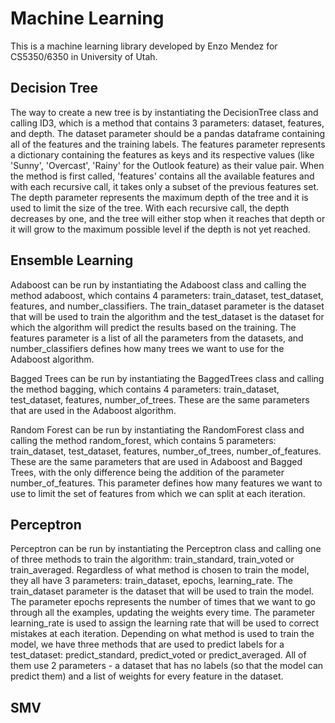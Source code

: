 # Machine Learning
This is a machine learning library developed by Enzo Mendez for CS5350/6350 in University of Utah.


## Decision Tree
The way to create a new tree is by instantiating the DecisionTree class and calling ID3, which is a method that contains 3 parameters: dataset, features, and depth. The dataset parameter should be a pandas dataframe containing all of the features and the training labels. The features parameter represents a dictionary containing the features as keys and its respective values (like 'Sunny', 'Overcast', 'Rainy' for the Outlook feature) as their value pair. When the method is first called, 'features' contains all the available features and with each recursive call, it takes only a subset of the previous features set. The depth parameter represents the maximum depth of the tree and it is used to limit the size of the tree. With each recursive call, the depth decreases by one, and the tree will either stop when it reaches that depth or it will grow to the maximum possible level if the depth is not yet reached.

## Ensemble Learning
Adaboost can be run by instantiating the Adaboost class and calling the method adaboost, which contains 4 parameters: train_dataset, test_dataset, features, and number_classifiers. The train_dataset parameter is the dataset that will be used to train the algorithm and the test_dataset is the dataset for which the algorithm will predict the results based on the training. The features parameter is a list of all the parameters from the datasets, and number_classifiers defines how many trees we want to use for the Adaboost algorithm.

Bagged Trees can be run by instantiating the BaggedTrees class and calling the method bagging, which contains 4 parameters: train_dataset, test_dataset, features, number_of_trees. These are the same parameters that are used in the Adaboost algorithm.

Random Forest can be run by instantiating the RandomForest class and calling the method random_forest, which contains 5 parameters: train_dataset, test_dataset, features, number_of_trees, number_of_features. These are the same parameters that are used in Adaboost and Bagged Trees, with the only difference being the addition of the parameter number_of_features. This parameter defines how many features we want to use to limit the set of features from which we can split at each iteration.

## Perceptron
Perceptron can be run by instantiating the Perceptron class and calling one of three methods to train the algorithm: train_standard, train_voted or train_averaged. Regardless of what method is chosen to train the model, they all have 3 parameters: train_dataset, epochs, learning_rate. The train_dataset parameter is the dataset that will be used to train the model. The parameter epochs represents the number of times that we want to go through all the examples, updating the weights every time. The parameter learning_rate is used to assign the learning rate that will be used to correct mistakes at each iteration. Depending on what method is used to train the model, we have three methods that are used to predict labels for a test_dataset: predict_standard, predict_voted or predict_averaged. All of them use 2 parameters - a dataset that has no labels (so that the model can predict them) and a list of weights for every feature in the dataset.

## SMV